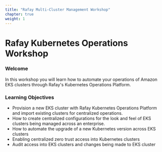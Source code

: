 ```yaml
---
title: "Rafay Multi-Cluster Management Workshop"
chapter: true
weight: 1
---
```


# Rafay Kubernetes Operations Workshop

### Welcome

In this workshop you will learn how to automate your operations of Amazon EKS clusters through Rafay's Kubernetes Operations Platform.

### Learning Objectives
- Provision a new EKS cluster with Rafay Kubernetes Operations Platform and import existing clusters for centralized operations.
- How to create centralized configurations for the look and feel of EKS clusters being managed across an enterprise.
- How to automate the upgrade of a new Kubernetes version across EKS clusters
- Enabling centralized zero trust access into Kubernetes clusters
- Audit access into EKS clusters and changes being made to EKS cluster 


